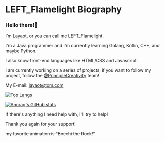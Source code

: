 # LEFT_Flamelight Biography  
### Hello there!👋

I’m Layaot, or you can call me LEFT_Flamelight.

I'm a Java programmer and I'm currently learning Golang, Kotlin, C++, and maybe Python.

I also know front-end languages like HTML/CSS and Javascript.

I am currently working on a series of projects, if you want to follow my project, follow the [@PrincipleCreativity](https://github.com/PrincipleCreativity) team!

My E-mail: layaot@tom.com

[![Top Langs](https://github-readme-stats.vercel.app/api/top-langs/?username=LEFTFlamelight&layout=compact&langs_count=14&hide=stylus,smarty,scss&count_private=true&exclude_repo=vuepress-theme)](https://github.com/anuraghazra/github-readme-stats)

[![Anurag's GitHub stats](https://github-readme-stats.vercel.app/api?username=LEFTFlamelight&show_icons=true)](https://github.com/anuraghazra/github-readme-stats)

If there's anything I need help with, I'll try to help!

Thank you again for your support!  

~~my favorite animation is "Bocchi the Rock!"~~
